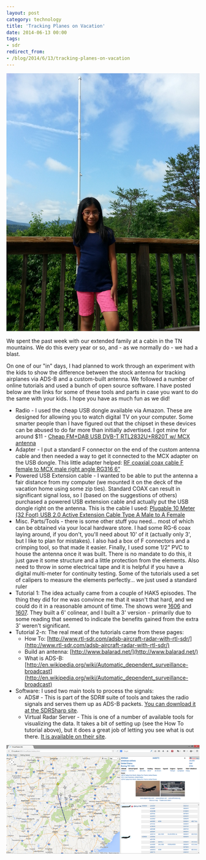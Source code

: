 ```yaml
---
layout: post
category: technology
title: 'Tracking Planes on Vacation'
date: 2014-06-13 00:00
tags:
- sdr
redirect_from:
- /blog/2014/6/13/tracking-planes-on-vacation
---
```

<img alt='Antenna' src='/images/20140613_101455.jpg' class='blogimage img-responsive'>

We spent the past week with our extended family at a cabin in the TN mountains. We do this every year or so, and - as
we normally do - we had a blast.

On one of our "in" days, I had planned to work through an experiment with the kids to show the difference between the
stock antenna for tracking airplanes via ADS-B and a custom-built antenna. We followed a number of online tutorials and
used a bunch of open source software. I have posted below are the links for some of these tools and parts in case you
want to do the same with your kids. I hope you have as much fun as we did!

* Radio - I used the cheap USB dongle available via Amazon. These are designed for allowing you to watch digital TV on
  your computer. Some smarter people than I have figured out that the chipset in these devices can be abused to do far
  more than initially advertised. I got mine for around $11 - [Cheap FM+DAB USB DVB-T RTL2832U+R820T w/ MCX antenna](http://www.amazon.com/gp/product/B00BYQMGZG/ref=as_li_tl?ie=UTF8&camp=1789&creative=390957&creativeASIN=B00BYQMGZG&linkCode=as2&tag=robgillenblog-20)
* Adapter - I put a standard F connector on the end of the custom antenna cable and then needed a way to get it
  connected to the MCX adapter on the USB dongle. This little adapter helped: [RF coaxial coax cable F female to MCX
  male right angle RG316 6"](http://www.amazon.com/gp/product/B00CKG6T9I/ref=as_li_tl?ie=UTF8&camp=1789&creative=390957&creativeASIN=B00CKG6T9I&linkCode=as2&tag=robgillenblog-20&linkId=SKRSHEAPEWA2CHTV)
* Powered USB Extension cable - I wanted to be able to put the antenna a fair distance from my computer (we mounted it
  on the deck of the vacation home using some zip ties). Standard COAX can result in significant signal loss, so I
  (based on the suggestions of others) purchased a powered USB extension cable and actually put the USB dongle right on
  the antenna. This is the cable I used: [Plugable 10 Meter (32 Foot) USB 2.0 Active Extension Cable Type A Male to A
  Female](http://www.amazon.com/gp/product/B004AGX4YO/ref=as_li_tl?ie=UTF8&camp=1789&creative=390957&creativeASIN=B004AGX4YO&linkCode=as2&tag=robgillenblog-20&linkId=VWBT65LBP7KMTRV4)
* Misc. Parts/Tools - there is some other stuff you need... most of which can be obtained via your local hardware
  store. I had some RG-6 coax laying around, if you don't, you'll need about 10' of it (actually only 3', but I like
  to plan for mistakes). I also had a box of F connectors and a crimping tool, so that made it easier. Finally, I used
  some 1/2" PVC to house the antenna once it was built. There is no mandate to do this, it just gave it some structure
  and a little protection from the elements. Also need to throw in some electrical tape and it is helpful if you have a
  digital multi-meter for continuity testing. Some of the tutorials used a set of calipers to measure the elements
  perfectly... we just used a standard ruler
* Tutorial 1: The idea actually came from a couple of HAK5 episodes. The thing they did for me was convince me that it
  wasn't that hard, and we could do it in a reasonable amount of time. The shows were
  [1606](http://hak5.org/episodes/hak5-1606) and [1607](http://hak5.org/episodes/hak5-1607). They built a 6' colinear,
  and I built a 3' version - primarily due to some reading that seemed to indicate the benefits gained from the extra
  3' weren't significant.
* Tutorial 2-n: The real meat of the tutorials came from these pages:
  * How To: [http://www.rtl-sdr.com/adsb-aircraft-radar-with-rtl-sdr/](http://www.rtl-sdr.com/adsb-aircraft-radar-with-rtl-sdr/)
  * Build an antenna: [http://www.balarad.net/](http://www.balarad.net/)
  * What is ADS-B: [http://en.wikipedia.org/wiki/Automatic_dependent_surveillance-broadcast](http://en.wikipedia.org/wiki/Automatic_dependent_surveillance-broadcast)
* Software: I used two main tools to process the signals:
  * ADS# - This is part of the SDR# suite of tools and takes the radio signals and serves them up as ADS-B packets. [You
    can download it at the SDRSharp site](http://sdrsharp.com/).
  * Virtual Radar Server - This is one of a number of available tools for visualizing the data. It takes a bit of
    setting up (see the How To tutorial above), but it does a great job of letting you see what is out there. [It is
    available on their site](http://www.virtualradarserver.co.uk/).

<a href='/images/virtualradar.png'>
<img alt='Virtual Radar Server' src='/images/virtualradar.png' class='blogimage img-responsive'>
</a>

